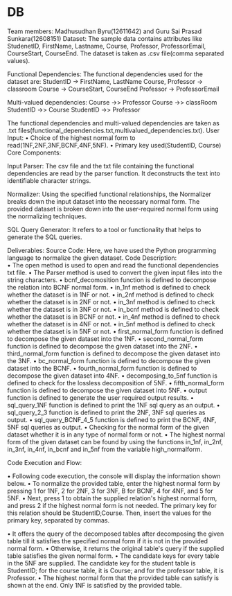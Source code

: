 # DB

Team members: Madhusudhan Byru(12611642) and Guru Sai Prasad Sunkara(12608151)
Dataset: The sample data contains attributes like StudenetID, FirstName, Lastname, Course, Professor, ProfessorEmail, CourseStart, CourseEnd. The dataset is taken as .csv file(comma separated values).

Functional Dependencies: The functional dependencies used for the dataset are:
StudentID -> FirstName, LastName Course, 
Professor -> classroom
Course -> CourseStart, CourseEnd 
Professor -> ProfessorEmail 

Multi-valued dependencies: 
Course ->> Professor 
Course ->> classRoom 
StudentID ->> Course 
StudentID ->> Professor 

The functional dependencies and multi-valued dependencies are taken as .txt files(functional_dependencies.txt,multivalued_dependencies.txt). 
User Input:
 • Choice of the highest normal form to read(1NF,2NF,3NF,BCNF,4NF,5NF).
 • Primary key used(StudentID, Course) Core Components:

Input Parser: The csv file and the txt file containing the functional dependencies are read by the parser function. It deconstructs the text into identifiable character strings.

Normalizer: Using the specified functional relationships, the Normalizer breaks down the input dataset into the necessary normal form. The provided dataset is broken down into the user-required normal form using the normalizing techniques.

SQL Query Generator: It refers to a tool or functionality that helps to generate the SQL queries.

Deliverables: Source Code: Here, we have used the Python programming language to normalize the given dataset.
Code Description:  
• The open method is used to open and read the functional dependencies txt file. 
• The Parser method is used to convert the given input files into the string characters. 
• bcnf_decomosition function is defined to decompose the relation into BCNF normal form. 
• in_1nf method is defined to check whether the dataset is in 1NF or not. 
• in_2nf method is defined to check whether the dataset is in 2NF or not. 
• in_3nf method is defined to check whether the dataset is in 3NF or not. 
• in_bcnf method is defined to check whether the dataset is in BCNF or not. 
• in_4nf method is defined to check whether the dataset is in 4NF or not. 
• in_5nf method is defined to check whether the dataset is in 5NF or not. 
• first_normal_form function is defined to decompose the given dataset into the 1NF. 
• second_normal_form function is defined to decompose the given dataset into the 2NF. 
• third_normal_form function is defined to decompose the given dataset into the 3NF. 
• bc_normal_form function is defined to decompose the given dataset into the BCNF. 
• fourth_normal_form function is defined to decompose the given dataset into 4NF. 
• decomposing_to_5nf function is defined to check for the lossless decomposition of 5NF. 
• fifth_normal_form function is defined to decompose the given dataset into 5NF. 
• output function is defined to generate the user required output results. 
• sql_query_1NF function is defined to print the 1NF sql query as an output. 
• sql_query_2_3 function is defined to print the 2NF, 3NF sql queries as output. 
• sql_query_BCNF_4_5 function is defined to print the BCNF, 4NF, 5NF sql queries as output. 
• Checking for the normal form of the given dataset whether it is in any type of normal form or not. 
• The highest normal form of the given dataset can be found by using the functions in_1nf, in_2nf, in_3nf, in_4nf, in_bcnf and in_5nf from the variable high_normalform.

Code Execution and Flow:

• Following code execution, the console will display the information shown below. • To normalize the provided table, enter the highest normal form by pressing 1 for 1NF, 2 for 2NF, 3 for 3NF, B for BCNF, 4 for 4NF, and 5 for 5NF. • Next, press 1 to obtain the supplied relation's highest normal form, and press 2 if the highest normal form is not needed. The primary key for this relation should be StudentID,Course. Then, insert the values for the primary key, separated by commas. 

• It offers the query of the decomposed tables after decomposing the given table till it satisfies the specified normal form if it is not in the provided normal form. • Otherwise, it returns the original table's query if the supplied table satisfies the given normal form. • The candidate keys for every table in the 5NF are supplied. The candidate key for the student table is StudentID; for the course table, it is Course; and for the professor table, it is Professor. • The highest normal form that the provided table can satisfy is shown at the end. Only 1NF is satisfied by the provided table.
